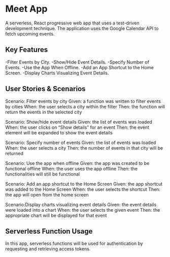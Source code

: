 # Meet App

A serverless, React progressive web app that uses a test-driven development technique. The application uses the Google Calendar API to fetch upcoming events.

## Key Features

-Filter Events by City.
-Show/Hide Event Details.
-Specify Number of Events.
-Use the App When Offline.
-Add an App Shortcut to the Home Screen.
-Display Charts Visualizing Event Details.

## User Stories & Scenarios

Scenario: Filter events by city
Given: a function was written to filter events by cities
When: the user selects a city within the filter
Then: the function will return the events in the selected city

Scenario: Show/hide event details
Given: the list of events was loaded
When: the user clicks on “Show details” for an event
Then: the event element will be expanded to show the event details

Scenario: Specify number of events
Given: the list of events was loaded
When: the user selects a city
Then: the number of events in that city will be returned

Scenario: Use the app when offline
Given: the app was created to be functional offline
When: the user uses the app offline
Then: the functionalities will still be functional

Scenario: Add an app shortcut to the Home Screen
Given: the app shortcut was added to the Home Screen
When: the user selects the shortcut
Then: the app will open from the home screen

Scenario:Display charts visualizing event details
Given: the event details were loaded into a chart
When: the user selects the given event 
Then: the appropriate chart will be displayed for that event

## Serverless Function Usage
In this app, serverless functions will be used for authentication by requesting and retrieving access tokens.



